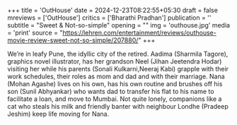 +++
title = 'OutHouse'
date = 2024-12-23T08:22:55+05:30
draft = false
mreviews = ['OutHouse']
critics = ['Bharathi Pradhan']
publication = ''
subtitle = "Sweet & Not-so-simple"
opening = ""
img = 'outhouse.jpg'
media = 'print'
source = "https://lehren.com/entertainment/reviews/outhouse-movie-review-sweet-not-so-simple/207880/"
+++

We’re in leafy Pune, the idyllic city of the retired. Aadima (Sharmila Tagore), graphics novel illustrator, has her grandson Neel (Jihan Jeetendra Hodar) visiting her while his parents (Sonali Kulkarni,Neeraj Kabi) grapple with their work schedules, their roles as mom and dad and with their marriage. Nana (Mohan Agashe) lives on his own, has his own routine and brushes off his son (Sunil Abhyankar) who wants dad to transfer his flat to his name to facilitate a loan, and move to Mumbai. Not quite lonely, companions like a cat who steals his milk and friendly banter with neighbour Londhe (Pradeep Jeshim) keep life moving for Nana.
